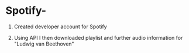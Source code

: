 # Spotify-

1. Created developer account for Spotify

2. Using API I then downloaded playlist and further audio information for "Ludwig van Beethoven"
